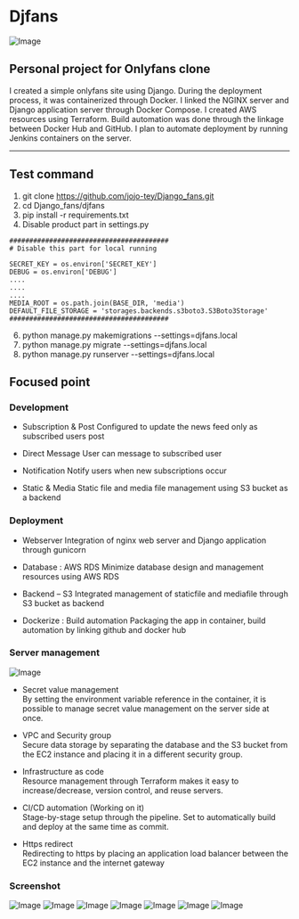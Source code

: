 # Djfans

![Image](/images/skills.png)


## Personal project for Onlyfans clone

I created a simple onlyfans site using Django. During the deployment process, it was containerized through Docker. I linked the NGINX server and Django application server through Docker Compose. I created AWS resources using Terraform. Build automation was done through the linkage between Docker Hub and GitHub.
I plan to automate deployment by running Jenkins containers on the server.

---
<!-- 
## [Demopage Link](https://taeheejo.link)
- ID : tester
- PW : tester
 -->
## Test command

1. git clone https://github.com/jojo-tey/Django_fans.git
2. cd Django_fans/djfans
4. pip install -r requirements.txt
5. Disable product part in settings.py 
```
########################################
# Disable this part for local running

SECRET_KEY = os.environ['SECRET_KEY']
DEBUG = os.environ['DEBUG']
....
....
....
MEDIA_ROOT = os.path.join(BASE_DIR, 'media')
DEFAULT_FILE_STORAGE = 'storages.backends.s3boto3.S3Boto3Storage'
########################################
```
6. python manage.py makemigrations --settings=djfans.local
7. python manage.py migrate --settings=djfans.local
8. python manage.py runserver --settings=djfans.local


## Focused point

### Development

- Subscription & Post 
Configured to update the news feed only as subscribed users post

- Direct Message 
User can message to subscribed user

- Notification 
Notify users when new subscriptions occur

- Static & Media 
Static file and media file management using S3 bucket as a backend 


### Deployment

- Webserver 
Integration of nginx web server and Django application through gunicorn

- Database : AWS RDS
Minimize database design and management resources using AWS RDS

- Backend – S3
Integrated management of staticfile and mediafile through S3 bucket as backend

- Dockerize : Build automation
Packaging the app in container, build automation by linking github and docker hub


### Server management

![Image](/images/diagram.png)

- Secret value management <br>
By setting the environment variable reference in the container, it is possible to manage secret value management on the server side at once. 

- VPC and Security group <br>
Secure data storage by separating the database and the S3 bucket from the EC2 instance and placing it in a different security group.

- Infrastructure as code <br>
Resource management through Terraform makes it easy to increase/decrease, version control, and reuse servers.

- CI/CD automation (Working on it) <br>
Stage-by-stage setup through the pipeline.
Set to automatically build and deploy at the same time as commit.

- Https redirect <br>
Redirecting to https by placing an application load balancer between the EC2 instance and the internet gateway


### Screenshot

![Image](/images/index.png)
![Image](/images/profile.png)
![Image](/images/notification.png)
![Image](/images/subscription.png)
![Image](/images/followinglist.png)
![Image](/images/fanlist.png)
![Image](/images/chat.png)

